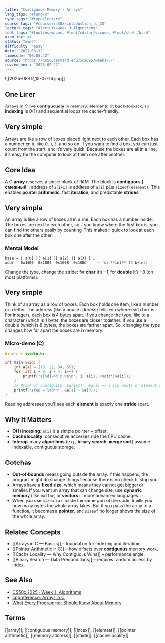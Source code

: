 ```yaml
---
title: "Contiguous Memory · Arrays"  
lang_tags: "#lang/c"
type_tags: "#type/lecture"
course_tags: "#course/cs50x/intoduction_to_CS"
lecture_tags: "#lecture/week_3_Algorithms"
tool_tags: "#tool/os/macos, #tool/editor/vscode, #tool/shell/bash"
atom_idx: 01
status: "done"
difficulty: "easy"
date: "2025-08-12"
timecode: "00:05:42"
source: "https://cs50.harvard.edu/x/2025/weeks/3/"
review_next: "2025-09-12"
---
```

![[2025-08-07_15-07-16.png]]


## One Liner
Arrays in C live **contiguously** in memory: elements sit back‑to‑back, so **indexing** is O(1) and sequential loops are cache‑friendly.

## Very simple
Arrays are like a row of boxes placed right next to each other. Each box has a number on it, like 0, 1, 2, and so on. If you want to find a box, you can just count from the start, and it’s very quick. Because the boxes are all in a line, it’s easy for the computer to look at them one after another.

## Core Idea
A C **array** reserves a single block of RAM. The block is **contiguous ( смежный )**: address of `a[i+1]` is address of `a[i]` plus `sizeof(element)`. This enables **pointer arithmetic**, fast **iteration**, and predictable **strides**.

## Very simple
An array is like a row of boxes all in a line. Each box has a number inside. The boxes are next to each other, so if you know where the first box is, you can find the others easily by counting. This makes it quick to look at each box one after the other.

### Mental Model
```
base → [ a[0] ][ a[1] ][ a[2] ][ a[3] ] …
addr   0x1000  0x1004  0x1008  0x100C     ← for **int** (4 bytes)
```
Change the type, change the stride: for **char** it’s +1, for **double** it’s +8 (on most platforms).

## Very simple
Think of an array as a row of boxes. Each box holds one item, like a number or a letter. The address (like a house address) tells you where each box is. For integers, each box is 4 bytes apart. If you change the type, like to a character (which is 1 byte), the boxes are closer together. If you use a double (which is 8 bytes), the boxes are farther apart. So, changing the type changes how far apart the boxes are in memory.

### Micro‑demo (C)
```c
#include <stdio.h>

int main(void) {
    int a[4] = {13, 21, 34, 55};
    for (int i = 0; i < 4; i++) {
        printf("a[%d]=%d @ %p\n", i, a[i], (void*)&a[i]);
    }
    // Proof of contiguity: &a[i+1] - &a[i] == 1 (in units of element size)
    printf("step = %td\n", &a[1] - &a[0]);
}
```
Reading addresses you’ll see each **element** is exactly one **stride** apart.

## Why It Matters
- **O(1) indexing**: `a[i]` is a simple pointer + offset.
- **Cache locality**: consecutive accesses ride the CPU cache.
- **Interop**: many **algorithms** (e.g., **binary search**, **merge sort**) assume indexable, contiguous storage.

## Gotchas
- **Out‑of‑bounds** means going outside the array. If this happens, the program might do strange things because there is no check to stop you.
- Arrays have a **fixed size**, which means they cannot get bigger or smaller. If you want an array that can change size, use **dynamic memory** (like `malloc`) or **vectors** in more advanced languages.
- When you use `sizeof(a)` inside the same part of the code, it tells you how many bytes the whole array takes. But if you pass the array to a function, it becomes a **pointer**, and `sizeof` no longer shows the size of the whole array.

## Related Concepts
- [[Arrays in C — Basics]] – foundation for indexing and iteration.
- [[Pointer Arithmetic in C]] – how offsets over **contiguous** memory work.
- [[Cache Locality — Why Contiguous Wins]] – performance angle.
- [[Binary Search — Data Preconditions]] – requires random access by index.

## See Also
- [CS50x 2025 · Week 3: Algorithms](https://cs50.harvard.edu/x/2025/weeks/3/)
- [cppreference: Arrays in C](https://en.cppreference.com/w/c/language/array)
- [What Every Programmer Should Know About Memory](https://people.freebsd.org/~lstewart/articles/cpumemory.pdf)

## Terms
[[array]], [[contiguous memory]], [[index]], [[element]], [[pointer arithmetic]], [[memory address]], [[stride]], [[cache locality]]
